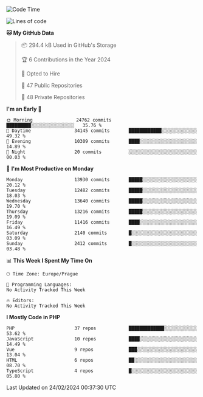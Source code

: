 <!--START_SECTION:waka-->
![Code Time](http://img.shields.io/badge/Code%20Time-1%2C583%20hrs%2058%20mins-blue)

![Lines of code](https://img.shields.io/badge/From%20Hello%20World%20I%27ve%20Written-21.7%20million%20lines%20of%20code-blue)

**🐱 My GitHub Data** 

> 📦 294.4 kB Used in GitHub's Storage 
 > 
> 🏆 6 Contributions in the Year 2024
 > 
> 💼 Opted to Hire
 > 
> 📜 47 Public Repositories 
 > 
> 🔑 48 Private Repositories 
 > 
**I'm an Early 🐤** 

```text
🌞 Morning                24762 commits       █████████░░░░░░░░░░░░░░░░   35.76 % 
🌆 Daytime                34145 commits       ████████████░░░░░░░░░░░░░   49.32 % 
🌃 Evening                10309 commits       ████░░░░░░░░░░░░░░░░░░░░░   14.89 % 
🌙 Night                  20 commits          ░░░░░░░░░░░░░░░░░░░░░░░░░   00.03 % 
```
📅 **I'm Most Productive on Monday** 

```text
Monday                   13930 commits       █████░░░░░░░░░░░░░░░░░░░░   20.12 % 
Tuesday                  12482 commits       █████░░░░░░░░░░░░░░░░░░░░   18.03 % 
Wednesday                13640 commits       █████░░░░░░░░░░░░░░░░░░░░   19.70 % 
Thursday                 13216 commits       █████░░░░░░░░░░░░░░░░░░░░   19.09 % 
Friday                   11416 commits       ████░░░░░░░░░░░░░░░░░░░░░   16.49 % 
Saturday                 2140 commits        █░░░░░░░░░░░░░░░░░░░░░░░░   03.09 % 
Sunday                   2412 commits        █░░░░░░░░░░░░░░░░░░░░░░░░   03.48 % 
```


📊 **This Week I Spent My Time On** 

```text
🕑︎ Time Zone: Europe/Prague

💬 Programming Languages: 
No Activity Tracked This Week

🔥 Editors: 
No Activity Tracked This Week
```

**I Mostly Code in PHP** 

```text
PHP                      37 repos            █████████████░░░░░░░░░░░░   53.62 % 
JavaScript               10 repos            ████░░░░░░░░░░░░░░░░░░░░░   14.49 % 
Vue                      9 repos             ███░░░░░░░░░░░░░░░░░░░░░░   13.04 % 
HTML                     6 repos             ██░░░░░░░░░░░░░░░░░░░░░░░   08.70 % 
TypeScript               4 repos             █░░░░░░░░░░░░░░░░░░░░░░░░   05.80 % 
```




 Last Updated on 24/02/2024 00:37:30 UTC
<!--END_SECTION:waka-->
<!--
**AlexKratky/AlexKratky** is a ✨ _special_ ✨ repository because its `README.md` (this file) appears on your GitHub profile.

Here are some ideas to get you started:

- 🔭 I’m currently working on ...
- 🌱 I’m currently learning ...
- 👯 I’m looking to collaborate on ...
- 🤔 I’m looking for help with ...
- 💬 Ask me about ...
- 📫 How to reach me: ...
- 😄 Pronouns: ...
- ⚡ Fun fact: ...
-->
